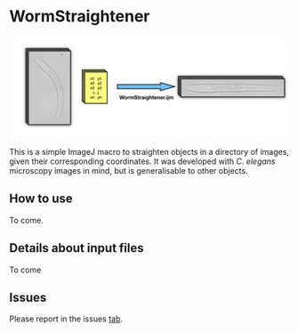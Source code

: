 # WormStraightener

![banner](banner.jpg)

This is a simple ImageJ macro to straighten objects in a directory of images, given their corresponding coordinates. It was developed with *C. elegans* microscopy images in mind, but is generalisable to other objects.

## How to use
To come.

## Details about input files
To come

## Issues
Please report in the issues [tab](https://github.com/fxquah/WormStraightener/issues).